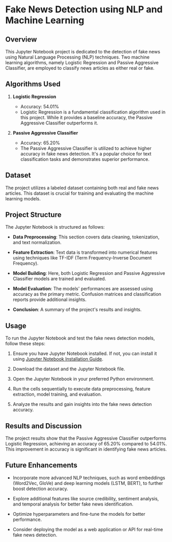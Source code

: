 # Fake News Detection using NLP and Machine Learning

## Overview

This Jupyter Notebook project is dedicated to the detection of fake news using Natural Language Processing (NLP) techniques. Two machine learning algorithms, namely Logistic Regression and Passive Aggressive Classifier, are employed to classify news articles as either real or fake.

## Algorithms Used

1. **Logistic Regression**
   - Accuracy: 54.01%
   - Logistic Regression is a fundamental classification algorithm used in this project. While it provides a baseline accuracy, the Passive Aggressive Classifier outperforms it.

2. **Passive Aggressive Classifier**
   - Accuracy: 65.20%
   - The Passive Aggressive Classifier is utilized to achieve higher accuracy in fake news detection. It's a popular choice for text classification tasks and demonstrates superior performance.

## Dataset

The project utilizes a labeled dataset containing both real and fake news articles. This dataset is crucial for training and evaluating the machine learning models.

## Project Structure

The Jupyter Notebook is structured as follows:

- **Data Preprocessing**: This section covers data cleaning, tokenization, and text normalization.

- **Feature Extraction**: Text data is transformed into numerical features using techniques like TF-IDF (Term Frequency-Inverse Document Frequency).

- **Model Building**: Here, both Logistic Regression and Passive Aggressive Classifier models are trained and evaluated.

- **Model Evaluation**: The models' performances are assessed using accuracy as the primary metric. Confusion matrices and classification reports provide additional insights.

- **Conclusion**: A summary of the project's results and insights.

## Usage

To run the Jupyter Notebook and test the fake news detection models, follow these steps:

1. Ensure you have Jupyter Notebook installed. If not, you can install it using [Jupyter Notebook Installation Guide](https://jupyter.org/install).

2. Download the dataset and the Jupyter Notebook file.

3. Open the Jupyter Notebook in your preferred Python environment.

4. Run the cells sequentially to execute data preprocessing, feature extraction, model training, and evaluation.

5. Analyze the results and gain insights into the fake news detection accuracy.

## Results and Discussion

The project results show that the Passive Aggressive Classifier outperforms Logistic Regression, achieving an accuracy of 65.20% compared to 54.01%. This improvement in accuracy is significant in identifying fake news articles.

## Future Enhancements

- Incorporate more advanced NLP techniques, such as word embeddings (Word2Vec, GloVe) and deep learning models (LSTM, BERT), to further boost detection accuracy.

- Explore additional features like source credibility, sentiment analysis, and temporal analysis for better fake news identification.

- Optimize hyperparameters and fine-tune the models for better performance.

- Consider deploying the model as a web application or API for real-time fake news detection.

